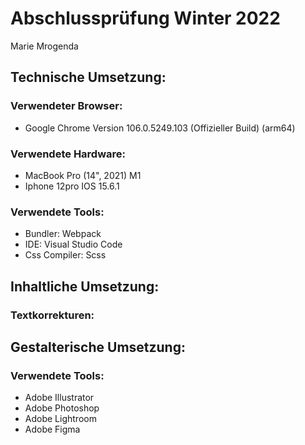 # Abschlussprüfung Winter 2022

Marie Mrogenda

## Technische Umsetzung:

### Verwendeter Browser:

- Google Chrome Version 106.0.5249.103 (Offizieller Build) (arm64)

### Verwendete Hardware:

- MacBook Pro (14", 2021) M1
- Iphone 12pro IOS 15.6.1

### Verwendete Tools:

- Bundler: Webpack
- IDE: Visual Studio Code
- Css Compiler: Scss

## Inhaltliche Umsetzung:

### Textkorrekturen:

## Gestalterische Umsetzung:

### Verwendete Tools:

- Adobe Illustrator
- Adobe Photoshop
- Adobe Lightroom
- Adobe Figma
